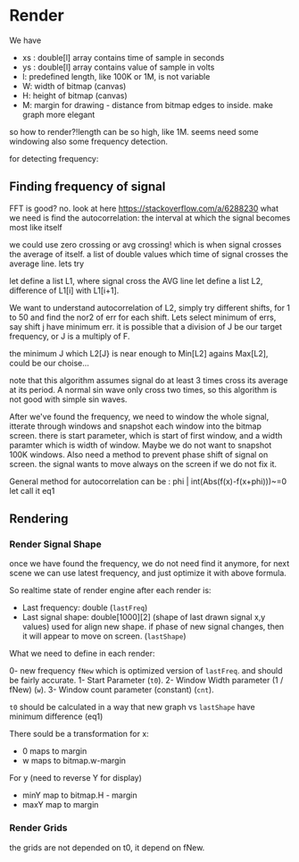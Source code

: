 # Render
We have 
- xs : double[l] array contains time of sample in seconds
- ys : double[l] array contains value of sample in volts
- l: predefined length, like 100K or 1M, is not variable
- W: width of bitmap (canvas)
- H: height of bitmap (canvas)
- M: margin for drawing - distance from bitmap edges to inside. make graph more elegant


so how to render?!length can be so high, like 1M. seems need some windowing also some frequency detection.

for detecting frequency:


## Finding frequency of signal

FFT is good? no. look at here https://stackoverflow.com/a/6288230
what we need is find the autocorrelation: the interval at which the signal becomes most like itself


we could use zero crossing or avg crossing! which is when signal crosses the average of itself.
a list of double values which time of signal crosses the average line. lets try

let define a list L1, where signal cross the AVG line
let define a list L2, difference of L1[i] with L1[i+1].

We want to understand autocorrelation of L2, simply try different shifts, for 1 to 50 and find the nor2 of err for each shift.
Lets select minimum of errs, say shift j have minimum err.
it is possible that a division of J be our target frequency, or J is a multiply of F.

the minimum J which L2[J} is near enough to Min[L2] agains Max[L2], could be our choise...


note that this algorithm assumes signal do at least 3 times cross its average at its period. A normal sin wave only cross two times, so this algorithm is not good with simple sin waves.


After we've found  the frequency, we need to window the whole signal, itterate through windows and snapshot each window into the bitmap screen.  there is start  parameter, which is start of first window, and a width paramter which is width of window.
Maybe we do not want to snapshot 100K windows. Also need a method to prevent phase shift of signal on screen. the signal wants to move  always on the screen if we do not fix it.

General method for autocorrelation can be : phi | int(Abs(f(x)-f(x+phi)))~=0 let call it eq1


## Rendering

### Render Signal Shape

once we have found the frequency, we do not need find it anymore, for next scene we can use latest frequency, and just optimize it with above formula.

So realtime state of render engine after each render is:

- Last frequency: double (`lastFreq`)
- Last signal shape: double[1000][2] (shape of last drawn signal x,y values) used for align new shape. if phase of new signal changes, then it will appear to move on screen. (`lastShape`)

What we need to define in each render:

0- new frequency `fNew` which is optimized version of `lastFreq`. and should be fairly accurate.
1- Start Parameter (`t0`).
2- Window Width parameter (1 / fNew) (`w`).
3- Window count parameter (constant) (`cnt`).

`t0` should be calculated in a way that new graph vs `lastShape` have minimum difference (eq1)

There sould be a transformation for x:
- 0 maps to margin
- w maps to bitmap.w-margin

For y (need to reverse Y for display)
- minY map to bitmap.H - margin
- maxY map to margin

### Render Grids

the grids are not depended on t0, it depend on fNew.